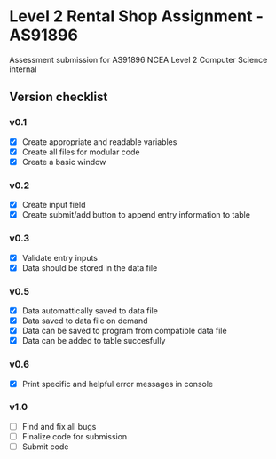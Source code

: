 # Level 2 Rental Shop Assignment - AS91896

Assessment submission for AS91896 NCEA Level 2 Computer Science internal

## Version checklist

### v0.1
- [x] Create appropriate and readable variables
- [x] Create all files for modular code
- [x] Create a basic window

### v0.2
- [x] Create input field
- [x] Create submit/add button to append entry information to table

### v0.3
- [x] Validate entry inputs
- [x] Data should be stored in the data file

### v0.5
- [x] Data automattically saved to data file
- [x] Data saved to data file on demand
- [x] Data can be saved to program from compatible data file
- [x] Data can be added to table succesfully

### v0.6
- [x] Print specific and helpful error messages in console

### v1.0
- [ ] Find and fix all bugs
- [ ] Finalize code for submission
- [ ] Submit code
